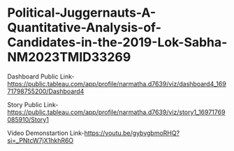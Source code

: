 # Political-Juggernauts-A-Quantitative-Analysis-of-Candidates-in-the-2019-Lok-Sabha-NM2023TMID33269


Dashboard Public Link-https://public.tableau.com/app/profile/narmatha.d7639/viz/dashboard4_16971798755200/Dashboard4

Story Public Link-https://public.tableau.com/app/profile/narmatha.d7639/viz/story1_16971769085910/Story1

Video Demonstartion Link-https://youtu.be/gybvgbmoRHQ?si=_PNtcW7jX1hkhR6O
